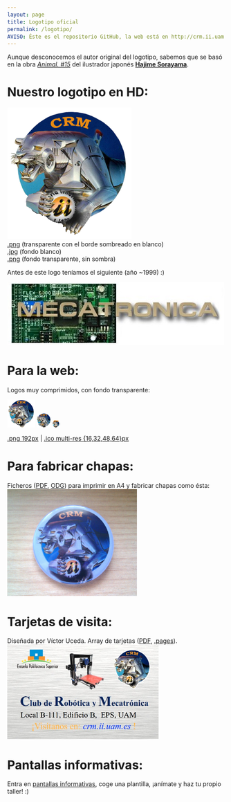 ```yaml
---
layout: page
title: Logotipo oficial
permalink: /logotipo/
AVISO: Éste es el repositorio GitHub, la web está en http://crm.ii.uam.es/
---
```


Aunque desconocemos el autor original del logotipo, sabemos que se basó en la obra [*Animal. #15*](animal_n15_Hajime_Sorayama.jpg) del ilustrador japonés [**Hajime Sorayama**](https://en.wikipedia.org/wiki/Hajime_Sorayama).

Nuestro logotipo en HD:
==
<a href="logo_crm_transparente_con_sombra.png"><img src="logo_crm_transparente_con_sombra.png"/></a>  
[.png](logo_crm_transparente_con_sombra.png) (transparente con el borde sombreado en blanco)  
[.jpg](logo_crm_fondoBlanco.jpg) (fondo blanco)  
[.png](logo_crm_transparente.png) (fondo transparente, sin sombra)  

Antes de este logo teníamos el siguiente (año ~1999) :)

<a href="1999_logo_antiguo_mecatron.jpg"><img src="1999_logo_antiguo_mecatron.jpg"/></a>

Para la web:
==
Logos muy comprimidos, con fondo transparente:  

<img src="logo_crm-64x64.png"/>
<img src="logo_crm-32x32.png"/>
<img src="logo_crm-16x16.png"/>  

[.png 192px](logo_crm-192x192.png) \| [.ico multi-res {16,32,48,64}px](/favicon.ico)  

Para fabricar chapas:
==
Ficheros ([PDF](Chapas/logo_crm_chapas.pdf), [ODG](Chapas/logo_crm_chapas.odg)) para imprimir en A4 y fabricar chapas como ésta:  
<img src="Chapas/2012-05-16 11.49.02.jpg" width="300"/>  

Tarjetas de visita:
==
Diseñada por Víctor Uceda. Array de tarjetas ([PDF](Tarjetas/2015_ArrayTarjetas_continuo.pdf), [.pages](Tarjetas/2015_ArrayTarjetas_continuo.pages)).  
<img src="Tarjetas/2015_tarjetaCRM.jpg" width="350"/>  

Pantallas informativas:
==
Entra en [pantallas informativas](/administrativo/pantallas), coge una plantilla, ¡anímate y haz tu propio taller! :)

